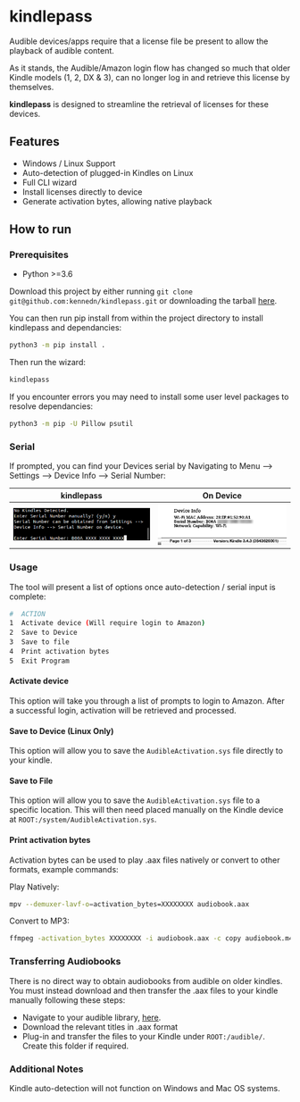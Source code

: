# kindlepass
Audible devices/apps require that a license file be present to allow the playback of audible content.

As it stands, the Audible/Amazon login flow has changed so much that older Kindle models (1, 2, DX & 3), can no longer log in and retrieve this license by themselves.

**kindlepass** is designed to streamline the retrieval of licenses for these devices.

## Features
- Windows / Linux Support
- Auto-detection of plugged-in Kindles on Linux
- Full CLI wizard
- Install licenses directly to device
- Generate activation bytes, allowing native playback

## How to run

### Prerequisites
- Python >=3.6

Download this project by either running `git clone git@github.com:kennedn/kindlepass.git`
or downloading the tarball [here](https://github.com/kennedn/kindlepass/archive/master.zip).
  
You can then run pip install from within the project directory to install kindlepass and dependancies:
```bash
python3 -m pip install .
```
Then run the wizard:
```bash
kindlepass
```
If you encounter errors you may need to install some user level packages to resolve dependancies:
```bash
python3 -m pip -U Pillow psutil
```

### Serial
If prompted, you can find your Devices serial by Navigating to
Menu --> Settings --> Device Info --> Serial Number:

kindlepass                                       | On Device             	                         
:-----------------------------------------------:|:-----------------------------------------------:
<img src="images/serial_script.png" width="400"/>|<img src="images/serial_device.png" width="400"/>

### Usage
The tool will present a list of options once auto-detection / serial input is complete:
```bash
#  ACTION                                        
1  Activate device (Will require login to Amazon)
2  Save to Device                                
3  Save to file                                  
4  Print activation bytes                        
5  Exit Program
```
#### Activate device
This option will take you through a list of prompts to login to Amazon. After a successful login, activation will
be retrieved and processed.

#### Save to Device (Linux Only)
This option will allow you to save the `AudibleActivation.sys` file directly to your kindle.

#### Save to File
This option will allow you to save the `AudibleActivation.sys` file to a specific location. This will then need placed
manually on the Kindle device at `ROOT:/system/AudibleActivation.sys`.

#### Print activation bytes
Activation bytes can be used to play .aax files natively or convert to other formats, example commands:

Play Natively:
```bash
mpv --demuxer-lavf-o=activation_bytes=XXXXXXXX audiobook.aax
```
Convert to MP3:
```bash
ffmpeg -activation_bytes XXXXXXXX -i audiobook.aax -c copy audiobook.m4b
```

### Transferring Audiobooks

There is no direct way to obtain audiobooks from audible on older kindles. You must instead download and then transfer the .aax files to your kindle manually following these steps:

- Navigate to your audible library, [here](https://www.audible.co.uk/library/titles).
- Download the relevant titles in .aax format
- Plug-in and transfer the files to your Kindle under `ROOT:/audible/`. Create this folder if required.

### Additional Notes
Kindle auto-detection will not function on Windows and Mac OS systems.
